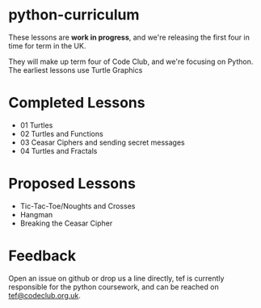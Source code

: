 python-curriculum
=================

These lessons are __work in progress__, and we're releasing the first four in time for term in the UK.

They will make up term four of Code Club, and we're focusing on Python. The earliest lessons use Turtle Graphics

# Completed Lessons

* 01 Turtles 
* 02 Turtles and Functions
* 03 Ceasar Ciphers and sending secret messages
* 04 Turtles and Fractals

# Proposed Lessons

* Tic-Tac-Toe/Noughts and Crosses
* Hangman
* Breaking the Ceasar Cipher

# Feedback

Open an issue on github or drop us a line directly, tef is currently responsible for the python coursework, and can be reached on tef@codeclub.org.uk. 




